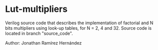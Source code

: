 # Lut-multipliers
Verilog source code that describes the implementation of factorial and N bits multipliers using look-up tables, for N = 2, 4 and 32.
Source code is located in branch "source_code".

Author:
  Jonathan Ramírez Hernández

